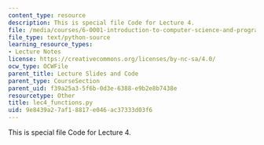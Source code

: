 ```yaml
---
content_type: resource
description: This is special file Code for Lecture 4.
file: /media/courses/6-0001-introduction-to-computer-science-and-programming-in-python-fall-2016/9e8439a27af18817e046ac37333d03f6_lec4_functions.py
file_type: text/python-source
learning_resource_types:
- Lecture Notes
license: https://creativecommons.org/licenses/by-nc-sa/4.0/
ocw_type: OCWFile
parent_title: Lecture Slides and Code
parent_type: CourseSection
parent_uid: f39a25a3-5f6b-0d3e-6388-e9b2e8b7438e
resourcetype: Other
title: lec4_functions.py
uid: 9e8439a2-7af1-8817-e046-ac37333d03f6
---
```

This is special file Code for Lecture 4.